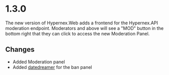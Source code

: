# 1.3.0

The new version of Hypernex.Web adds a frontend for the Hypernex.API moderation endpoint. Moderators and above will see a "MOD" button in the bottom right that they can click to access the new Moderation Panel.

## Changes

+ Added Moderation panel
+ Added [datedreamer](https://github.com/DateDreamer/DateDreamer) for the ban panel